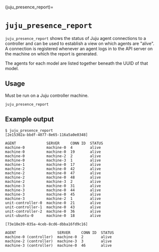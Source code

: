 (juju_presence_report)=
# `juju_presence_report`

`juju_presence_report` shows the status of Juju agent connections to a controller
and can be used to establish a view on which agents are "alive". A connection
is registered whenever an agent logs in to the API server on the machine on
which the report is generated.

The agents for each model are listed together beneath the UUID of that model.

## Usage

Must be run on a Juju controller machine.

```text
juju_presence_report
```

## Example output

```text
$ juju_presence_report
[2e15302a-bbdf-4077-8e65-116a5a0e0348]

AGENT              SERVER     CONN ID  STATUS
machine-0          machine-0  4        alive
machine-0          machine-0  19       alive
machine-0          machine-2  2        alive
machine-0          machine-3  1        alive
machine-1          machine-0  17       alive
machine-2          machine-0  42       alive
machine-2          machine-0  47       alive
machine-2          machine-0  48       alive
machine-2          machine-3  2        alive
machine-3          machine-0  31       alive
machine-3          machine-0  44       alive
machine-3          machine-0  45       alive
machine-3          machine-2  1        alive
unit-controller-0  machine-0  21       alive
unit-controller-1  machine-0  43       alive
unit-controller-2  machine-0  36       alive
unit-ubuntu-0      machine-0  18       alive

[73e18e39-035a-4ceb-8cd6-dbba16fd9c16]

AGENT                   SERVER     CONN ID  STATUS
machine-0 (controller)  machine-0  2        alive
machine-2 (controller)  machine-3  3        alive
machine-3 (controller)  machine-0  46       alive
```
